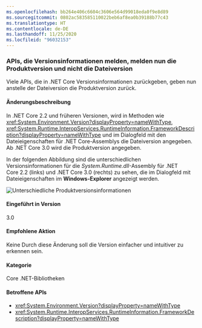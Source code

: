 ```yaml
---
ms.openlocfilehash: bb264e406c6604c3606e564d99018eda0f9e8d89
ms.sourcegitcommit: 0802ac583585110022beb6af8ea0b39188b77c43
ms.translationtype: HT
ms.contentlocale: de-DE
ms.lasthandoff: 11/25/2020
ms.locfileid: "96032153"
---
```

### <a name="apis-that-report-version-now-report-product-and-not-file-version"></a>APIs, die Versionsinformationen melden, melden nun die Produktversion und nicht die Dateiversion

Viele APIs, die in .NET Core Versionsinformationen zurückgeben, geben nun anstelle der Dateiversion die Produktversion zurück.

#### <a name="change-description"></a>Änderungsbeschreibung

In .NET Core 2.2 und früheren Versionen, wird in Methoden wie <xref:System.Environment.Version?displayProperty=nameWithType>, <xref:System.Runtime.InteropServices.RuntimeInformation.FrameworkDescription?displayProperty=nameWithType> und im Dialogfeld mit den Dateieigenschaften für .NET Core-Assemblys die Dateiversion angegeben. Ab .NET Core 3.0 wird die Produktversion angegeben.

In der folgenden Abbildung sind die unterschiedlichen Versionsinformationen für die *System.Runtime.dll*-Assembly für .NET Core 2.2 (links) und .NET Core 3.0 (rechts) zu sehen, die im Dialogfeld mit Dateieigenschaften im **Windows-Explorer** angezeigt werden.

![Unterschiedliche Produktversionsinformationen](~/docs/images/core-changes/corefx/version-information-changes/file-details.png)

#### <a name="version-introduced"></a>Eingeführt in Version

3.0

#### <a name="recommended-action"></a>Empfohlene Aktion

Keine Durch diese Änderung soll die Version einfacher und intuitiver zu erkennen sein.

#### <a name="category"></a>Kategorie

Core .NET-Bibliotheken

#### <a name="affected-apis"></a>Betroffene APIs

- <xref:System.Environment.Version?displayProperty=nameWithType>
- <xref:System.Runtime.InteropServices.RuntimeInformation.FrameworkDescription?displayProperty=nameWithType>

<!--

#### Affected APIs

- `P:System.Environment.Version`
- `P:System.Runtime.InteropServices.RuntimeInformation.FrameworkDescription`

-->
